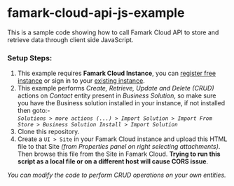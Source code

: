 # famark-cloud-api-js-example
This is a sample code showing how to call Famark Cloud API to store and retrieve data through client side  JavaScript.

### Setup Steps:
1. This example requires **Famark Cloud Instance**, you can [register free instance](https://www.famark.com/Install/?ic=FreeDev) or sign in to your [existing instance](https://www.famark.com/).
2. This example performs *Create, Retrieve, Update and Delete (CRUD)* actions on *Contact* entity present in *Business Solution*, so make sure you have the Business solution installed in your instance, if not installed then goto:-  
*`Solutions > more actions (...) > Import Solution > Import From Store > Business Solution Install > Import Solution`*
3. Clone this repository.
4. Create a `UI > Site` in your Famark Cloud instance and upload this HTML file to that Site *(from Properties panel on right selecting attachments)*. Then browse this file from the Site in Famark Cloud.            **Trying to run this script as a local file or on a different host will cause CORS issue**.

*You can modify the code to perform CRUD operations on your own entities.*
